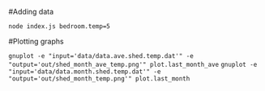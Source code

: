 #Adding data

`node index.js bedroom.temp=5`

#Plotting graphs

`gnuplot -e "input='data/data.ave.shed.temp.dat'" -e "output='out/shed_month_ave_temp.png'" plot.last_month_ave`
`gnuplot -e "input='data/data.month.shed.temp.dat'" -e "output='out/shed_month_temp.png'" plot.last_month`
